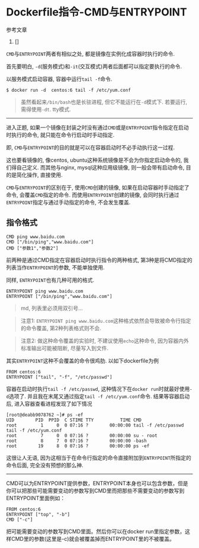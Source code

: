 # Dockerfile指令-CMD与ENTRYPOINT

参考文章

1. []

`CMD`与`ENTRYPOINT`两者有相似之处, 都是镜像在实例化成容器时执行的命令.

首先要明白, `-d`(服务模式)和`-it`(交互模式)两者后面都可以指定要执行的命令.

以服务模式启动容器, 容器中运行`tail -f`命令.

```
$ docker run -d  centos:6 tail -f /etc/yum.conf
```

> 虽然看起来`/bin/bash`也是长驻进程, 但它不能运行在`-d`模式下. 若要运行, 需得使用`-dt`. tty模式.

------

进入正题, 如果一个镜像在封装之时没有通过`CMD`或是`ENTRYPOINT`指令指定在启动时执行的命令, 就只能在命令行启动时手动指定.

即, `CMD`与`ENTRYPOINT`的目的就是可以在容器启动时不必手动执行这一过程.

这也要看镜像的, 像centos, ubuntu这种系统镜像是不会为你指定启动命令的, 我们得自己定义. 而其他与nginx, mysql这种应用级镜像, 则一般会带有启动命令, 目的是简化操作, 直接使用.

`CMD`与`ENTRYPOINT`的区别在于, 使用`CMD`创建的镜像, 如果在启动容器时手动指定了命令, 会覆盖`CMD`指定的命令. 而使用`ENTRYPOINT`创建的镜像, 会同时执行通过`ENTRYPOINT`指定与通过手动指定的命令, 不会发生覆盖.

## 指令格式

```
CMD ping www.baidu.com 
CMD ["/bin/ping","www.baidu.com"]
CMD ["参数1","参数2"]
```

前两种是通过CMD指定在容器启动时执行指令的两种格式, 第3种是将CMD指定的列表当作`ENTRYPOINT`的参数, 不能单独使用.

同样, `ENTRYPOINT`也有几种可用的格式.

```
ENTRYPOINT ping www.baidu.com 
ENTRYPOINT ["/bin/ping","www.baidu.com"]
```

> md, 列表里必须用双引号...

> 注意1: `ENTRYPOINT ping www.baidu.com`这种格式依然会导致被命令行指定的命令覆盖, 第2种列表格式则不会.

> 注意2: 做这种命令覆盖的实验时, 不建议使用`echo`这种命令, 因为容器内外标准输出可能被阻断, 尽量写入到文件.

其实`ENTRYPOINT`这种不会覆盖的命令很鸡肋. 以如下dockerfile为例

```
FROM centos:6
ENTRYPOINT ["tail", "-f", "/etc/passwd"]
```

容器在启动时执行`tail -f /etc/passwd`, 这种情况下在`docker run`时就最好使用`-d`选项了. 并且我在末尾又通过指定`tail -f /etc/yum.conf`命令. 结果等容器启动后, 进入容器查看进程发现了如下情况

```
[root@deabb9078762 ~]# ps -ef
UID        PID  PPID  C STIME TTY          TIME CMD
root         1     0  0 07:16 ?        00:00:00 tail -f /etc/passwd tail -f /etc/yum.conf
root         7     0  0 07:16 ?        00:00:00 su - root
root         8     7  0 07:16 ?        00:00:00 -bash
root        19     8  0 07:16 ?        00:00:00 ps -ef
```

这很让人无语, 因为这相当于在命令行指定的命令直接附加到`ENTRYPOINT`所指定的命令后面, 完全没有预想的那么神.

------

CMD可以为ENTRYPOINT提供参数，ENTRYPOINT本身也可以包含参数，但是你可以把那些可能需要变动的参数写到CMD里而把那些不需要变动的参数写到ENTRYPOINT里面例如：

```
FROM centos:6
ENTRYPOINT ["top", "-b"]   
CMD ["-c"]  
```

把可能需要变动的参数写到CMD里面。然后你可以在docker run里指定参数，这样CMD里的参数(这里是-c)就会被覆盖掉而ENTRYPOINT里的不被覆盖。